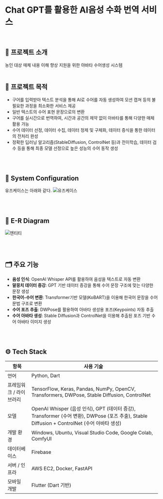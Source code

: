 # Chat GPT를 활용한 AI음성 수화 번역 서비스
<br>

## 📘 프로젝트 소개
농인 대상 매체 내용 이해 향상 지원을 위한 아바타 수어생성 시스템
<br>
<br>

## 🎯 프로젝트 목적
- 구어를 입력받아 텍스트 분석을 통해 AI로 수어를 자동 생성하여 모션 캡쳐 등의 불필요한 과정을 최소화한 서비스 제공
- 일반 텍스트의 수어 표현 문장으로의 변환
- 구어를 실시간으로 번역하여, 시간과 공간의 제약 없이 아바타를 통해 다양한 매체 활용 가능
- 수어 데이터 선정, 데이터 수집, 데이터 정제 및 구체화, 데이터 증식을 통한 데이터의 전처리 완성
- 정확한 딥러닝 알고리즘(StableDiffusion, ControlNet 등)과 전이학습, 데이터 검수 등을 통해 최종 모델 선정으로 높은 성능의 수어 동작 생성
<br>
<br>

## 🧾 System Configuration
유즈케이스는 아래와 같다.
![유즈케이스](https://github.com/user-attachments/assets/4ed24257-0ea8-404f-bbbd-c1cfbaf87d03)



<br>
<br>

## 📘 E-R Diagram
![엔티티](https://github.com/user-attachments/assets/2f12fdaf-0db0-4cf9-9a98-8aaca997d69e)


<br>
<br>

## 🗂️ 주요 기능
- **음성 인식**: OpenAI Whisper API를 활용하여 음성을 텍스트로 자동 변환
- **말뭉치 데이터 증강**: GPT 기반 데이터 증강을 통해 수어 문장 구조에 맞는 다양한 문장 생성
- **한국어-수어 변환**: Transformer기반 모델(KoBART)을 이용해 한국어 문장을 수어 문법 구조로 변환
- **수어 포즈 추출**: DWPose를 활용하여 아바타 생성용 포즈(Keypoints) 자동 추출
- **수어 아바타 생성**: Stable Diffusion과 ControlNet을 이용해 추출된 포즈 기반 수어 아바타 이미지 생성
<br>
<br>


## ⚙️ Tech Stack
| 항목 | 사용 기술 |
|------|-----------|
| 언어 | Python, Dart |
| 프레임워크 / 라이브러리 | TensorFlow, Keras, Pandas, NumPy, OpenCV, Transformers, DWPose, Stable Diffusion, ControlNet |
| 모델 | OpenAI Whisper (음성 인식), GPT (데이터 증강), Transformer (수어 변환), DWPose (포즈 추출), Stable Diffusion + ControlNet (수어 아바타 생성) |
| 개발 환경 | Windows, Ubuntu, Visual Studio Code, Google Colab, ComfyUI |
| 데이터베이스 | Firebase |
| 서버 / 인프라 | AWS EC2, Docker, FastAPI |
| 모바일 개발 | Flutter (Dart 기반) |

<br>
<br>
